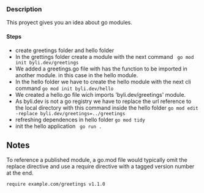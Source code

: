 ### Description

This proyect gives you an idea about go modules.

#### Steps
- create greetings folder and hello folder
- In the grettings folder create a module with the next command
` go mod init byli.dev/greetings`
- We added a greetings.go file with has the function to be imported in another module. in this case in the hello module.
- In the hello folder we have to create the hello module with the next cli command
`go mod init byli.dev/hello`
- We created a hello.go file wich imports 'byli.dev/greetings' module.
- As byli.dev is not a go registry we have to replace the url reference to the local directory with this command inside the hello folder
`go mod edit -replace byli.dev/greetings=../greetings`
- refreshing dependences in hello folder
`go mod tidy`
- init the hello application
` go run .` 

## Notes

To reference a published module, a go.mod file would typically omit the replace directive and use a require directive with a tagged version number at the end.

`require example.com/greetings v1.1.0`